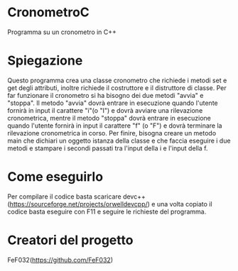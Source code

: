 # CronometroC
Programma su un cronometro in C++

# Spiegazione

Questo programma crea una classe cronometro che richiede i metodi set e get degli attributi, inoltre richiede il costruttore e il distruttore di classe. Per far funzionare il cronometro si ha bisogno dei due metodi "avvia" e "stoppa". Il metodo "avvia" dovrà entrare in esecuzione quando l'utente fornirà in input il carattere "i"(o "I") e dovrà avviare una rilevazione cronometrica, mentre il metodo "stoppa" dovrà entrare in esecuzione quando l'utente fornirà in input il carattere "f" (o "F") e dovrà terminare la rilevazione cronometrica in corso. 
Per finire, bisogna creare un metodo main che dichiari un oggetto istanza della classe e che faccia eseguire i due metodi e stampare i secondi passati tra l'input della i e l'input della f.

# Come eseguirlo

Per compilare il codice basta scaricare devc++ (https://sourceforge.net/projects/orwelldevcpp/) e una volta copiato il codice basta eseguire con F11 e seguire le richieste del programma.

# Creatori del progetto

  FeF032(https://github.com/FeF032)
